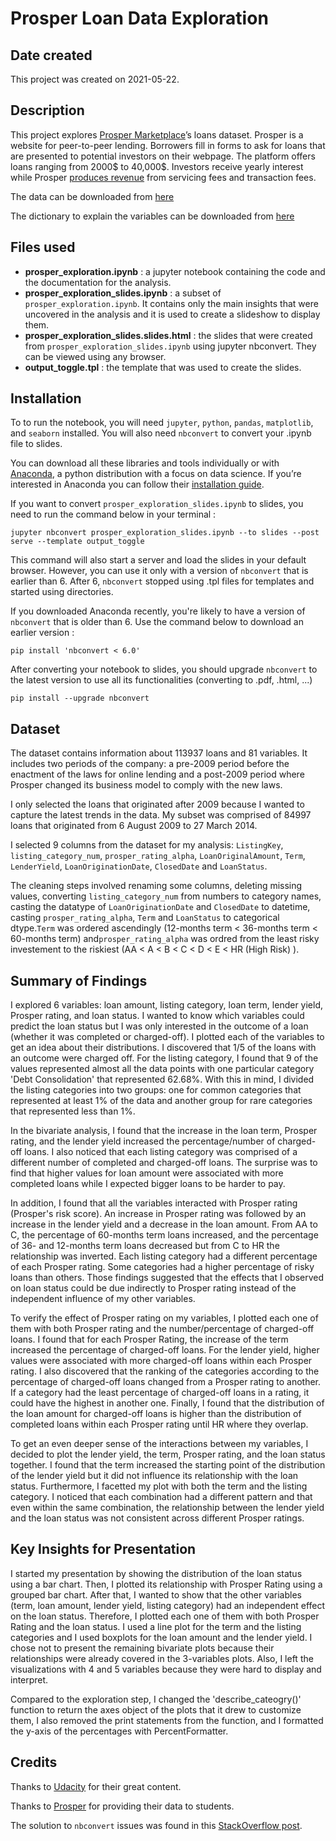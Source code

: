 # Prosper Loan Data Exploration

## Date created
This project was created on 2021-05-22.

## Description

This project explores [Prosper Marketplace](https://www.prosper.com/)’s loans dataset. Prosper is a website for peer-to-peer lending. Borrowers fill in forms to ask for loans that are presented to potential investors on their webpage. The platform offers loans ranging from 2000$ to 40,000$. Investors receive yearly interest while Prosper [produces revenue](https://prosper.zendesk.com/hc/en-us/articles/210013193-How-does-Prosper-make-money-) from servicing fees and transaction fees.

The data can be downloaded from [here](https://s3.amazonaws.com/udacity-hosted-downloads/ud651/prosperLoanData.csv)

The dictionary to explain the variables can be downloaded from [here](https://docs.google.com/spreadsheets/d/1gDyi_L4UvIrLTEC6Wri5nbaMmkGmLQBk-Yx3z0XDEtI)

## Files used

- __prosper_exploration.ipynb__ : a jupyter notebook containing the code and the documentation for the analysis.
- __prosper_exploration_slides.ipynb__ : a subset of `prosper_exploration.ipynb`.  It contains only the main insights that were uncovered in the analysis and it is used to create a slideshow to display them.
- __prosper_exploration_slides.slides.html__ : the slides that were created from `prosper_exploration_slides.ipynb` using jupyter nbconvert. They can be viewed using any browser.
- __output_toggle.tpl__ : the template that was used to create the slides.

## Installation

To to run the notebook, you will need `jupyter`, `python`, `pandas`, `matplotlib`, and `seaborn` installed. You will also need `nbconvert` to convert your .ipynb file to slides.

You can download all these libraries and tools individually or with [Anaconda](https://www.anaconda.com/), a python distribution with a focus on data science. If you’re interested in Anaconda you can follow their [installation guide](https://www.anaconda.com/distribution/).

If you want to convert `prosper_exploration_slides.ipynb` to slides, you need to run the command below in your terminal :

`jupyter nbconvert prosper_exploration_slides.ipynb --to slides --post serve --template output_toggle`

This command will also start a server and load the slides in your default browser. However, you can use it only with a version of `nbconvert` that is earlier than 6. After 6, `nbconvert` stopped using .tpl files for templates and started using directories.

If you downloaded Anaconda recently, you're likely to have a version of `nbconvert` that is older than 6. Use the command below to download an earlier version :

`pip install 'nbconvert < 6.0'`

After converting your notebook to slides, you should upgrade `nbconvert` to the latest version to use all its functionalities (converting to .pdf, .html, ...)

`pip install --upgrade nbconvert`

## Dataset

The dataset contains information about 113937 loans and 81 variables. It includes two periods of the company: a pre-2009 period before the enactment of the laws for online lending and a post-2009 period where Prosper changed its business model to comply with the new laws. 

I only selected the loans that originated after 2009 because I wanted to capture the latest trends in the data. My subset was comprised of 84997 loans that originated from 6 August 2009 to 27 March 2014.

I selected 9 columns from the dataset for my analysis: `ListingKey`, `listing_category_num`, `prosper_rating_alpha`, `LoanOriginalAmount`, `Term`, `LenderYield`, `LoanOriginationDate`, `ClosedDate` and `LoanStatus`.

The cleaning steps involved renaming some columns, deleting missing values, converting `listing_category_num` from numbers to category names, casting the datatype of `LoanOriginationDate` and `ClosedDate` to datetime, casting `prosper_rating_alpha`, `Term` and `LoanStatus` to categorical dtype.`Term` was ordered ascendingly (12-months term < 36-months term < 60-months term) and`prosper_rating_alpha` was ordred from the least risky investement to the riskiest (AA < A < B < C < D < E < HR (High Risk) ).



## Summary of Findings

I explored 6 variables: loan amount, listing category, loan term, lender yield, Prosper rating, and loan status. I wanted to know which variables could predict the loan status but I was only interested in the outcome of a loan (whether it was completed or charged-off). I plotted each of the variables to get an idea about their distributions. I discovered that 1/5 of the loans with an outcome were charged off. For the listing category, I found that 9 of the values represented almost all the data points with one particular category 'Debt Consolidation' that represented 62.68%. With this in mind, I divided the listing categories into two groups: one for common categories that represented at least 1% of the data and another group for rare categories that represented less than 1%. 

In the bivariate analysis, I found that the increase in the loan term, Prosper rating, and the lender yield increased the percentage/number of charged-off loans. I also noticed that each listing category was comprised of a different number of completed and charged-off loans. The surprise was to find that higher values for loan amount were associated with more completed loans while I expected bigger loans to be harder to pay. 

In addition, I found that all the variables interacted with Prosper rating (Prosper's risk score). An increase in Prosper rating was followed by an increase in the lender yield and a decrease in the loan amount. From AA to C, the percentage of 60-months term loans increased, and the percentage of 36- and 12-months term loans decreased but from C to HR the relationship was inverted. Each listing category had a different percentage of each Prosper rating. Some categories had a higher percentage of risky loans than others. 
Those findings suggested that the effects that I observed on loan status could be due indirectly to Prosper rating instead of the independent influence of my other variables.

To verify the effect of Prosper rating on my variables, I plotted each one of them with both Prosper rating and the number/percentage of charged-off loans. I found that for each Prosper Rating, the increase of the term increased the percentage of charged-off loans. For the lender yield, higher values were associated with more charged-off loans within each Prosper rating. I also discovered that the ranking of the categories according to the percentage of charged-off loans changed from a Prosper rating to another. If a category had the least percentage of charged-off loans in a rating, it could have the highest in another one. Finally, I found that the distribution of the loan amount for charged-off loans is higher than the distribution of completed loans within each Prosper rating until HR where they overlap.

To get an even deeper sense of the interactions between my variables, I decided to plot the lender yield, the term, Prosper rating, and the loan status together. I found that the term increased the starting point of the distribution of the lender yield but it did not influence its relationship with the loan status. Furthermore, I facetted my plot with both the term and the listing category. I noticed that each combination had a different pattern and that even within the same combination, the relationship between the lender yield and the loan status was not consistent across different Prosper ratings. 

## Key Insights for Presentation

I started my presentation by showing the distribution of the loan status using a bar chart. Then, I plotted its relationship with Prosper Rating using a grouped bar chart. After that, I wanted to show that the other variables (term, loan amount, lender yield, listing category) had an independent effect on the loan status. Therefore, I plotted each one of them with both Prosper Rating and the loan status. I used a line plot for the term and the listing categories and I used boxplots for the loan amount and the lender yield. I chose not to present the remaining bivariate plots because their relationships were already covered in the 3-variables plots. Also, I left the visualizations with 4 and 5 variables because they were hard to display and interpret. 

Compared to the exploration step, I changed the 'describe_cateogry()' function to return the axes object of the plots that it drew to customize them, I also removed the print statements from the function, and I formatted the y-axis of the percentages with PercentFormatter.

## Credits
Thanks to [Udacity](https://www.udacity.com/) for their great content.

Thanks to [Prosper](https://www.prosper.com/) for providing their data to students.

The solution to `nbconvert` issues was found in this [StackOverflow post](https://stackoverflow.com/questions/64528545/how-to-resolve-templatenotfound-error-when-upgrading-nbconvert-to-6-x).